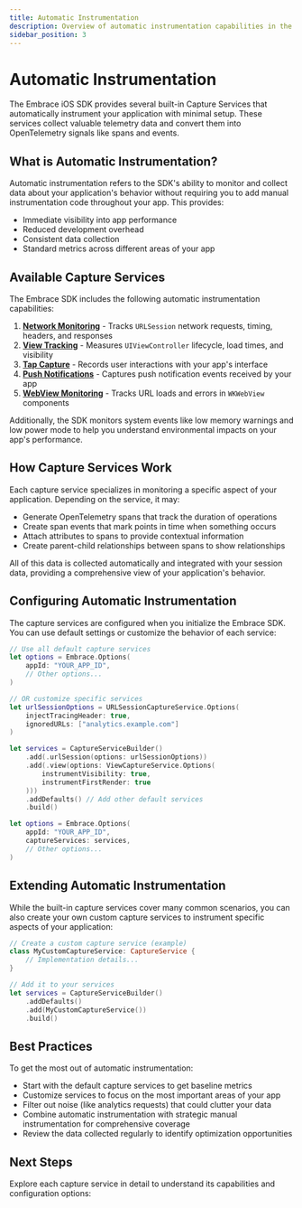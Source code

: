 ```yaml
---
title: Automatic Instrumentation
description: Overview of automatic instrumentation capabilities in the Embrace iOS SDK 6.x
sidebar_position: 3
---
```


# Automatic Instrumentation

The Embrace iOS SDK provides several built-in Capture Services that automatically instrument your application with minimal setup. These services collect valuable telemetry data and convert them into OpenTelemetry signals like spans and events.

## What is Automatic Instrumentation?

Automatic instrumentation refers to the SDK's ability to monitor and collect data about your application's behavior without requiring you to add manual instrumentation code throughout your app. This provides:

- Immediate visibility into app performance
- Reduced development overhead
- Consistent data collection
- Standard metrics across different areas of your app

## Available Capture Services

The Embrace SDK includes the following automatic instrumentation capabilities:

1. **[Network Monitoring](./network-monitoring.md)** - Tracks `URLSession` network requests, timing, headers, and responses
2. **[View Tracking](./view-tracking.md)** - Measures `UIViewController` lifecycle, load times, and visibility
3. **[Tap Capture](./tap-capture.md)** - Records user interactions with your app's interface
4. **[Push Notifications](./push-notifications.md)** - Captures push notification events received by your app
5. **[WebView Monitoring](./webview-monitoring.md)** - Tracks URL loads and errors in `WKWebView` components

Additionally, the SDK monitors system events like low memory warnings and low power mode to help you understand environmental impacts on your app's performance.

## How Capture Services Work

Each capture service specializes in monitoring a specific aspect of your application. Depending on the service, it may:

- Generate OpenTelemetry spans that track the duration of operations
- Create span events that mark points in time when something occurs
- Attach attributes to spans to provide contextual information
- Create parent-child relationships between spans to show relationships

All of this data is collected automatically and integrated with your session data, providing a comprehensive view of your application's behavior.

## Configuring Automatic Instrumentation

The capture services are configured when you initialize the Embrace SDK. You can use default settings or customize the behavior of each service:

```swift
// Use all default capture services
let options = Embrace.Options(
    appId: "YOUR_APP_ID",
    // Other options...
)

// OR customize specific services
let urlSessionOptions = URLSessionCaptureService.Options(
    injectTracingHeader: true,
    ignoredURLs: ["analytics.example.com"] 
)

let services = CaptureServiceBuilder()
    .add(.urlSession(options: urlSessionOptions))
    .add(.view(options: ViewCaptureService.Options(
        instrumentVisibility: true, 
        instrumentFirstRender: true
    )))
    .addDefaults() // Add other default services
    .build()

let options = Embrace.Options(
    appId: "YOUR_APP_ID",
    captureServices: services,
    // Other options...
)
```

## Extending Automatic Instrumentation

While the built-in capture services cover many common scenarios, you can also create your own custom capture services to instrument specific aspects of your application:

```swift
// Create a custom capture service (example)
class MyCustomCaptureService: CaptureService {
    // Implementation details...
}

// Add it to your services
let services = CaptureServiceBuilder()
    .addDefaults()
    .add(MyCustomCaptureService())
    .build()
```

## Best Practices

To get the most out of automatic instrumentation:

- Start with the default capture services to get baseline metrics
- Customize services to focus on the most important areas of your app
- Filter out noise (like analytics requests) that could clutter your data
- Combine automatic instrumentation with strategic manual instrumentation for comprehensive coverage
- Review the data collected regularly to identify optimization opportunities

## Next Steps

Explore each capture service in detail to understand its capabilities and configuration options: 

